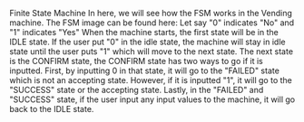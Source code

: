 Finite State Machine
In here, we will see how the FSM works in the Vending machine.
The FSM image can be found here:
Let say "0" indicates "No" and "1" indicates "Yes"
When the machine starts, the first state will be in the IDLE state. 
If the user put "0" in the idle state, the machine will stay in idle state until the user puts "1" which will move to the next state. 
The next state is the CONFIRM state, the CONFIRM state has two ways to go if it is inputted. First, by inputting 0 in that state, it will go to the "FAILED" state which is not an accepting state. However, 
if it is inputted "1", it will go to the "SUCCESS" state or the accepting state. Lastly, in the "FAILED" and "SUCCESS" state, 
if the user input any input values to the machine, it will go back to the IDLE state.

